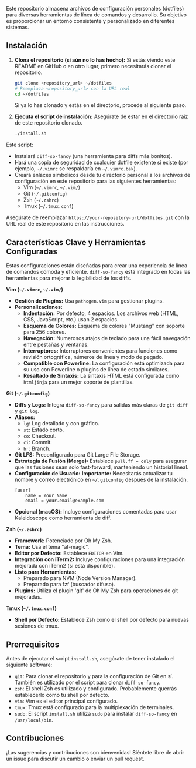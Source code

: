 Este repositorio almacena archivos de configuración personales (dotfiles) para diversas herramientas de línea de comandos y desarrollo. Su objetivo es proporcionar un entorno consistente y personalizado en diferentes sistemas.

## Instalación

1.  **Clona el repositorio (si aún no lo has hecho):**
    Si estás viendo este README en GitHub o en otro lugar, primero necesitarás clonar el repositorio.
    ```bash
    git clone <repository_url> ~/dotfiles 
    # Reemplaza <repository_url> con la URL real
    cd ~/dotfiles
    ```
    Si ya lo has clonado y estás en el directorio, procede al siguiente paso.

2.  **Ejecuta el script de instalación:**
    Asegúrate de estar en el directorio raíz de este repositorio clonado.
    ```bash
    ./install.sh
    ```

Este script:
*   Instalará `diff-so-fancy` (una herramienta para diffs más bonitos).
*   Hará una copia de seguridad de cualquier dotfile existente si existe (por ejemplo, `~/.vimrc` se respaldaría en `~/.vimrc.bak`).
*   Creará enlaces simbólicos desde tu directorio personal a los archivos de configuración en este repositorio para las siguientes herramientas:
    *   Vim (`~/.vimrc`, `~/.vim/`)
    *   Git (`~/.gitconfig`)
    *   Zsh (`~/.zshrc`)
    *   Tmux (`~/.tmux.conf`)

Asegúrate de reemplazar `https://your-repository-url/dotfiles.git` con la URL real de este repositorio en las instrucciones.

## Características Clave y Herramientas Configuradas

Estas configuraciones están diseñadas para crear una experiencia de línea de comandos cómoda y eficiente. `diff-so-fancy` está integrado en todas las herramientas para mejorar la legibilidad de los diffs.

**Vim (`~/.vimrc`, `~/.vim/`)**

*   **Gestión de Plugins:** Usa `pathogen.vim` para gestionar plugins.
*   **Personalizaciones:**
    *   **Indentación:** Por defecto, 4 espacios. Los archivos web (HTML, CSS, JavaScript, etc.) usan 2 espacios.
    *   **Esquema de Colores:** Esquema de colores "Mustang" con soporte para 256 colores.
    *   **Navegación:** Numerosos atajos de teclado para una fácil navegación entre pestañas y ventanas.
    *   **Interruptores:** Interruptores convenientes para funciones como revisión ortográfica, números de línea y modo de pegado.
    *   **Compatible con Powerline:** La configuración está optimizada para su uso con Powerline o plugins de línea de estado similares.
    *   **Resaltado de Sintaxis:** La sintaxis HTML está configurada como `htmljinja` para un mejor soporte de plantillas.

**Git (`~/.gitconfig`)**

*   **Diffs y Logs:** Integra `diff-so-fancy` para salidas más claras de `git diff` y `git log`.
*   **Aliases:**
    *   `lg`: Log detallado y con gráfico.
    *   `st`: Estado corto.
    *   `co`: Checkout.
    *   `ci`: Commit.
    *   `br`: Branch.
*   **Git LFS:** Preconfigurado para Git Large File Storage.
*   **Estrategia de Fusión (Merge):** Establece `pull.ff = only` para asegurar que las fusiones sean solo fast-forward, manteniendo un historial lineal.
*   **Configuración de Usuario:** **Importante:** Necesitarás actualizar tu nombre y correo electrónico en `~/.gitconfig` después de la instalación.
    ```
    [user]
        name = Your Name
        email = your.email@example.com
    ```
*   **Opcional (macOS):** Incluye configuraciones comentadas para usar Kaleidoscope como herramienta de diff.

**Zsh (`~/.zshrc`)**

*   **Framework:** Potenciado por Oh My Zsh.
*   **Tema:** Usa el tema "af-magic".
*   **Editor por Defecto:** Establece `EDITOR` en Vim.
*   **Integración con iTerm2:** Incluye configuraciones para una integración mejorada con iTerm2 (si está disponible).
*   **Listo para Herramientas:**
    *   Preparado para NVM (Node Version Manager).
    *   Preparado para fzf (buscador difuso).
*   **Plugins:** Utiliza el plugin 'git' de Oh My Zsh para operaciones de git mejoradas.

**Tmux (`~/.tmux.conf`)**

*   **Shell por Defecto:** Establece Zsh como el shell por defecto para nuevas sesiones de tmux.

## Prerrequisitos

Antes de ejecutar el script `install.sh`, asegúrate de tener instalado el siguiente software:

*   `git`: Para clonar el repositorio y para la configuración de Git en sí. También es utilizado por el script para clonar `diff-so-fancy`.
*   `zsh`: El shell Zsh es utilizado y configurado. Probablemente querrás establecerlo como tu shell por defecto.
*   `vim`: Vim es el editor principal configurado.
*   `tmux`: Tmux está configurado para la multiplexación de terminales.
*   `sudo`: El script `install.sh` utiliza `sudo` para instalar `diff-so-fancy` en `/usr/local/bin`.

## Contribuciones

¡Las sugerencias y contribuciones son bienvenidas! Siéntete libre de abrir un issue para discutir un cambio o enviar un pull request.
